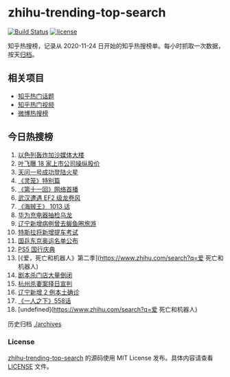 # zhihu-trending-top-search

[![Build Status](https://github.com/justjavac/zhihu-trending-top-search/workflows/ci/badge.svg?branch=main)](https://github.com/justjavac/zhihu-trending-top-search/actions)
[![license](https://img.shields.io/github/license/justjavac/zhihu-trending-top-search)](https://github.com/justjavac/zhihu-trending-top-search/blob/main/LICENSE)

知乎热搜榜，记录从 2020-11-24 日开始的知乎热搜榜单。每小时抓取一次数据，按天[归档](./archives)。

## 相关项目

- [知乎热门话题](https://github.com/justjavac/zhihu-trending-hot-questions)
- [知乎热门视频](https://github.com/justjavac/zhihu-trending-hot-video)
- [微博热搜榜](https://github.com/justjavac/weibo-trending-hot-search)

## 今日热搜榜

<!-- BEGIN -->
<!-- 最后更新时间 Sun May 16 2021 18:07:31 GMT+0800 (China Standard Time) -->

1. [以色列轰炸加沙媒体大楼](https://www.zhihu.com/search?q=以色列)
2. [叶飞曝 18 家上市公司操纵股价](https://www.zhihu.com/search?q=叶飞)
3. [天问一号成功登陆火星](https://www.zhihu.com/search?q=天问一号)
4. [《灵笼》特别篇](https://www.zhihu.com/search?q=灵笼)
5. [《第十一回》网络首播](https://www.zhihu.com/search?q=第十一回)
6. [武汉遭遇 EF2 级龙卷风](https://www.zhihu.com/search?q=武汉龙卷风)
7. [《海贼王》 1013 话](https://www.zhihu.com/search?q=海贼王)
8. [华为充电器抽检乌龙](https://www.zhihu.com/search?q=华为充电器)
9. [辽宁新增病例曾去鲅鱼圈旅游](https://www.zhihu.com/search?q=辽宁新增)
10. [特斯拉将新增提车考试](https://www.zhihu.com/search?q=特斯拉提车考试)
11. [国乒东京奥运名单公布](https://www.zhihu.com/search?q=国乒奥运名单)
12. [PS5 国行庆典](https://www.zhihu.com/search?q=PS5)
13. [《爱，死亡和机器人》第二季](https://www.zhihu.com/search?q=爱 死亡和机器人)
14. [剧本杀门店大量倒闭](https://www.zhihu.com/search?q=剧本杀)
15. [杭州杀妻案择日宣判](https://www.zhihu.com/search?q=杭州杀妻案)
16. [辽宁新增 2 例本土确诊](https://www.zhihu.com/search?q=辽宁新增)
17. [《一人之下》558话](https://www.zhihu.com/search?q=一人之下漫画)
18. [undefined](https://www.zhihu.com/search?q=爱 死亡和机器人)

<!-- END -->

历史归档 [./archives](./archives)

### License

[zhihu-trending-top-search](https://github.com/justjavac/zhihu-trending-top-search)
的源码使用 MIT License 发布。具体内容请查看 [LICENSE](./LICENSE) 文件。
